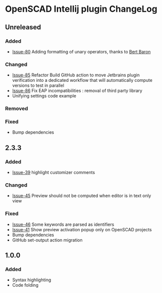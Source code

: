 <!-- Keep a Changelog guide -> https://keepachangelog.com -->

# OpenSCAD Intellij plugin ChangeLog

## Unreleased

### Added
- [Issue-80](https://github.com/ldenisey/idea-openscad/pull/80) Adding formatting of unary operators, thanks to [Bert Baron](https://github.com/bertbaron)

### Changed
- [Issue-85](https://github.com/ldenisey/idea-openscad/pull/85) Refactor Build GitHub action to move Jetbrains plugin verification into a dedicated workflow that will automatically compute versions to test in parallel
- [Issue-86](https://github.com/ldenisey/idea-openscad/pull/86) Fix EAP incompatibilities : removal of third party library
- Unifying settings code example

### Removed

### Fixed
- Bump dependencies

## 2.3.3

### Added
- [Issue-39](https://github.com/ldenisey/idea-openscad/issues/39) highlight customizer comments

### Changed
- [Issue-45](https://github.com/ldenisey/idea-openscad/issues/45) Preview should not be computed when editor is in text only view

### Fixed
- [Issue-46](https://github.com/ldenisey/idea-openscad/issues/46) Some keywords are parsed as identifiers
- [Issue-41](https://github.com/ldenisey/idea-openscad/issues/41) Show preview activation popup only on OpenSCAD projects
- Bump dependencies
- GitHub set-output action migration

## 1.0.0

### Added
- Syntax highlighting
- Code folding
